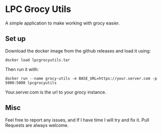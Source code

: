 # LPC Grocy Utils
A simple application to make working with grocy easier.

## Set up

Download the docker image from the github releases and load it using:
```comandline
docker load lpcgrocyutils.tar
```
Then run it with:

```commandline
docker run --name grocy-utils -e BASE_URL=https://your.server.com -p 5000:5000 lpcgrocyutils
```
Your.server.com is the url to your grocy instance.

## Misc

Feel free to report any issues, and If I have time I will try and fix it. Pull Requests are always welcome.
